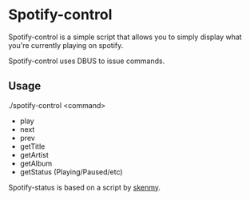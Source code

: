 Spotify-control
==============

Spotify-control is a simple script that allows you to simply display what you're currently playing on spotify.

Spotify-control uses DBUS to issue commands.

Usage
-----
./spotify-control \<command\>
  - play
  - next
  - prev
  - getTitle
  - getArtist
  - getAlbum
  - getStatus (Playing/Paused/etc)


Spotify-status is based on a script by [skenmy](http://community.spotify.com/t5/Desktop-Linux/Conky-Spotify-quot-Now-Playing-quot-scripts/m-p/26825/highlight/true#M216).
